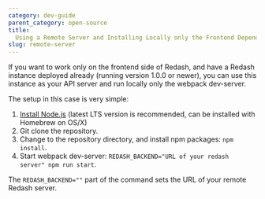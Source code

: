 ```yaml
---
category: dev-guide
parent_category: open-source
title:
  Using a Remote Server and Installing Locally only the Frontend Dependencies
slug: remote-server
---
```


If you want to work only on the frontend side of Redash, and have a Redash
instance deployed already (running version 1.0.0 or newer), you can use this
instance as your API server and run locally only the webpack dev-server.

The setup in this case is very simple:

1. [Install Node.js](https://nodejs.org/en/download/) (latest LTS version is
   recommended, can be installed with Homebrew on OS/X)
2. Git clone the repository.
3. Change to the repository directory, and install npm packages: `npm install`.
4. Start webpack dev-server:
   `REDASH_BACKEND="URL of your redash server" npm run start`.

The `REDASH_BACKEND=""` part of the command sets the URL of your remote Redash
server.
